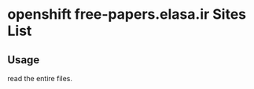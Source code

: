 openshift free-papers.elasa.ir Sites List
=========================

Usage
-----
read the entire files.
